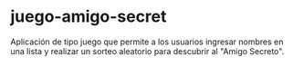 # juego-amigo-secret
Aplicación de tipo juego que permite a los usuarios ingresar nombres en una lista y realizar un sorteo aleatorio para descubrir al "Amigo Secreto".
